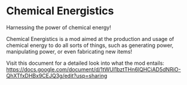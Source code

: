 # Chemical Energistics
Harnessing the power of chemical energy!

Chemical Energistics is a mod aimed at the production and usage of chemical energy to do all sorts of things, such as generating power, manipulating power, or even fabricating new items!

Visit this document for a detailed look into what the mod entails: https://docs.google.com/document/d/1tWUl1bztTHn6lQHCiAD5dNRiO-QhXTfxDHBx9CEJQ3g/edit?usp=sharing

